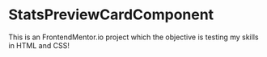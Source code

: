 # StatsPreviewCardComponent
This is an FrontendMentor.io project which the objective is testing my skills in HTML and CSS! 
